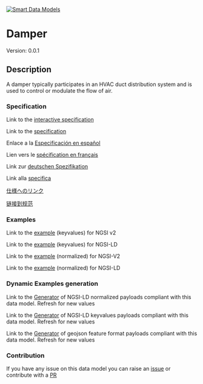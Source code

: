 [![Smart Data Models](https://smartdatamodels.org/wp-content/uploads/2022/01/SmartDataModels_logo.png "Logo")](https://smartdatamodels.org)
# Damper
Version: 0.0.1

## Description 

A damper typically participates in an HVAC duct distribution system and is used to control or modulate the flow of air.
### Specification

Link to the [interactive specification](https://swagger.lab.fiware.org/?url=https://smart-data-models.github.io/dataModel.S4BLDG/Damper/swagger.yaml)

Link to the [specification](https://github.com/smart-data-models/dataModel.S4BLDG/blob/master/Damper/doc/spec.md)

Enlace a la [Especificación en español](https://github.com/smart-data-models/dataModel.S4BLDG/blob/master/Damper/doc/spec_ES.md)

Lien vers le [spécification en français](https://github.com/smart-data-models/dataModel.S4BLDG/blob/master/Damper/doc/spec_FR.md)

Link zur [deutschen Spezifikation](https://github.com/smart-data-models/dataModel.S4BLDG/blob/master/Damper/doc/spec_DE.md)

Link alla [specifica](https://github.com/smart-data-models/dataModel.S4BLDG/blob/master/Damper/doc/spec_IT.md)

[仕様へのリンク](https://github.com/smart-data-models/dataModel.S4BLDG/blob/master/Damper/doc/spec_JA.md)

[链接到规范](https://github.com/smart-data-models/dataModel.S4BLDG/blob/master/Damper/doc/spec_ZH.md)
### Examples

Link to the [example](https://smart-data-models.github.io/dataModel.S4BLDG/Damper/examples/example.json) (keyvalues) for NGSI v2

Link to the [example](https://smart-data-models.github.io/dataModel.S4BLDG/Damper/examples/example.jsonld) (keyvalues) for NGSI-LD

Link to the [example](https://smart-data-models.github.io/dataModel.S4BLDG/Damper/examples/example-normalized.json) (normalized) for NGSI-V2

Link to the [example](https://smart-data-models.github.io/dataModel.S4BLDG/Damper/examples/example-normalized.jsonld) (normalized) for NGSI-LD
### Dynamic Examples generation

Link to the [Generator](https://smartdatamodels.org/extra/ngsi-ld_generator.php?schemaUrl=https://raw.githubusercontent.com/smart-data-models/dataModel.S4BLDG/master/Damper/schema.json&email=info@smartdatamodels.org) of NGSI-LD normalized payloads compliant with this data model. Refresh for new values

Link to the [Generator](https://smartdatamodels.org/extra/ngsi-ld_generator_keyvalues.php?schemaUrl=https://raw.githubusercontent.com/smart-data-models/dataModel.S4BLDG/master/Damper/schema.json&email=info@smartdatamodels.org) of NGSI-LD keyvalues payloads compliant with this data model. Refresh for new values

Link to the [Generator](https://smartdatamodels.org/extra/geojson_features_generator.php?schemaUrl=https://raw.githubusercontent.com/smart-data-models/dataModel.S4BLDG/master/Damper/schema.json&email=info@smartdatamodels.org) of geojson feature format payloads compliant with this data model. Refresh for new values
### Contribution

 If you have any issue on this data model you can raise an [issue](https://github.com/smart-data-models/dataModel.S4BLDG/issues)  or contribute with a [PR](https://github.com/smart-data-models/dataModel.S4BLDG/pulls)